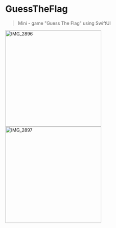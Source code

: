 # GuessTheFlag

> Mini - game "Guess The Flag" using SwiftUI

<img width="300" alt="IMG_2896" src="https://user-images.githubusercontent.com/107477990/196648737-e000fc73-e9d4-4647-8496-6be40a2775e4.PNG">  <img width="300" alt="IMG_2897" src="https://user-images.githubusercontent.com/107477990/196648749-3349355d-7829-4975-944d-2e94e193bbfd.PNG">
